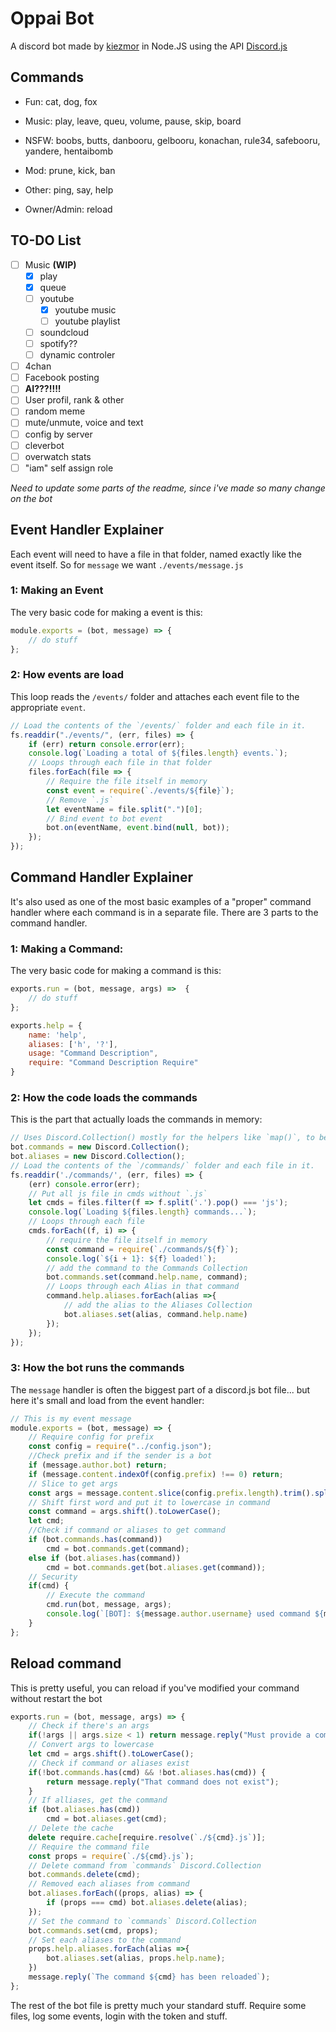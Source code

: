 # Oppai Bot
A discord bot made by [kiezmor](https://github.com/kiezmor) in Node.JS using the API [Discord.js](https://discord.js.org/)

## Commands

* Fun: cat, dog, fox

* Music: play, leave, queu, volume, pause, skip, board

* NSFW: boobs, butts, danbooru, gelbooru, konachan, rule34, safebooru, yandere, hentaibomb

* Mod: prune, kick, ban

* Other: ping, say, help

* Owner/Admin: reload

## TO-DO List

- [ ] Music **(WIP)**
    - [x] play
    - [x] queue
    - [ ] youtube
        - [x] youtube music
        - [ ] youtube playlist
    - [ ] soundcloud
    - [ ] spotify??
    - [ ] dynamic controler
- [ ] 4chan
- [ ] Facebook posting
- [ ] **AI???!!!!**
- [ ] User profil, rank & other
- [ ] random meme
- [ ] mute/unmute, voice and text
- [ ] config by server
- [ ] cleverbot
- [ ] overwatch stats
- [ ] "iam" self assign role

*Need to update some parts of the readme, since i've made so many change on the bot*

## Event Handler Explainer

Each event will need to have a file in that folder, named exactly like the event itself. So for `message` we want `./events/message.js`

### 1: Making an Event
The very basic code for making a event is this:

```js
module.exports = (bot, message) => {
    // do stuff
};
```

### 2: How events are load

This loop reads the `/events/` folder and attaches each event file to the appropriate `event`.

```js
// Load the contents of the `/events/` folder and each file in it.
fs.readdir("./events/", (err, files) => {
    if (err) return console.error(err);
    console.log(`Loading a total of ${files.length} events.`);
    // Loops through each file in that folder
    files.forEach(file => {
        // Require the file itself in memory
        const event = require(`./events/${file}`);
        // Remove `.js`
        let eventName = file.split(".")[0];
        // Bind event to bot event
        bot.on(eventName, event.bind(null, bot));
    });
});
```

## Command Handler Explainer

It's also used as one of the most basic examples of a "proper" command handler where each command is in a separate file.
There are 3 parts to the command handler.

### 1: Making a Command:
The very basic code for making a command is this:

```js
exports.run = (bot, message, args) =>  {
    // do stuff
};

exports.help = {
    name: 'help',
    aliases: ['h', '?'],
    usage: "Command Description",
    require: "Command Description Require"
}
```

### 2: How the code loads the commands

This is the part that actually loads the commands in memory:

```js
// Uses Discord.Collection() mostly for the helpers like `map()`, to be honest.
bot.commands = new Discord.Collection();
bot.aliases = new Discord.Collection();
// Load the contents of the `/commands/` folder and each file in it.
fs.readdir('./commands/', (err, files) => {
    (err) console.error(err);
    // Put all js file in cmds without `.js`
    let cmds = files.filter(f => f.split('.').pop() === 'js');
    console.log(`Loading ${files.length} commands...`);
    // Loops through each file
    cmds.forEach((f, i) => {
        // require the file itself in memory
        const command = require(`./commands/${f}`);
        console.log(`${i + 1}: ${f} loaded!`);
        // add the command to the Commands Collection
        bot.commands.set(command.help.name, command);
        // Loops through each Alias in that command
        command.help.aliases.forEach(alias =>{
            // add the alias to the Aliases Collection
            bot.aliases.set(alias, command.help.name)
        });
    });
});
```

### 3: How the bot runs the commands

The `message` handler is often the biggest part of a discord.js bot file... but here it's small and load from the event handler:

```js
// This is my event message
module.exports = (bot, message) => {
    // Require config for prefix
    const config = require("../config.json");
    //Check prefix and if the sender is a bot
    if (message.author.bot) return;
    if (message.content.indexOf(config.prefix) !== 0) return;
    // Slice to get args
    const args = message.content.slice(config.prefix.length).trim().split(/ +/g);
    // Shift first word and put it to lowercase in command
    const command = args.shift().toLowerCase();
    let cmd;
    //Check if command or aliases to get command
    if (bot.commands.has(command))
        cmd = bot.commands.get(command);
    else if (bot.aliases.has(command))
        cmd = bot.commands.get(bot.aliases.get(command));
    // Security
    if(cmd) {
        // Execute the command
        cmd.run(bot, message, args);
        console.log(`[BOT]: ${message.author.username} used command ${message.content}`);
    }
};
```

## Reload command

This is pretty useful, you can reload if you've modified your command without restart the bot

```js
exports.run = (bot, message, args) => {
    // Check if there's an args
    if(!args || args.size < 1) return message.reply("Must provide a command name to reload.");
    // Convert args to lowercase
    let cmd = args.shift().toLowerCase();
    // Check if command or aliases exist
    if(!bot.commands.has(cmd) && !bot.aliases.has(cmd)) {
        return message.reply("That command does not exist");
    }
    // If alliases, get the command
    if (bot.aliases.has(cmd))
        cmd = bot.aliases.get(cmd);
    // Delete the cache
    delete require.cache[require.resolve(`./${cmd}.js`)];
    // Require the command file
    const props = require(`./${cmd}.js`);
    // Delete command from `commands` Discord.Collection
    bot.commands.delete(cmd);
    // Removed each aliases from command
    bot.aliases.forEach((props, alias) => {
        if (props === cmd) bot.aliases.delete(alias);
    });
    // Set the command to `commands` Discord.Collection
    bot.commands.set(cmd, props);
    // Set each aliases to the command
    props.help.aliases.forEach(alias =>{
        bot.aliases.set(alias, props.help.name);
    })
    message.reply(`The command ${cmd} has been reloaded`);
};
```

The rest of the bot file is pretty much your standard stuff. Require some files, log some events, login with the token and stuff.

